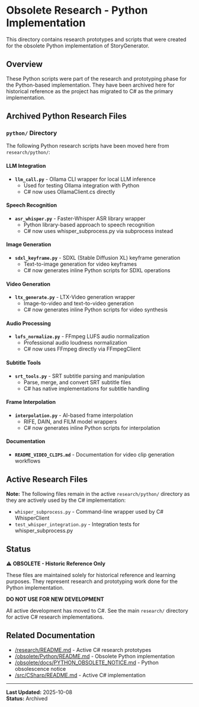 # Obsolete Research - Python Implementation

This directory contains research prototypes and scripts that were created for the obsolete Python implementation of StoryGenerator.

## Overview

These Python scripts were part of the research and prototyping phase for the Python-based implementation. They have been archived here for historical reference as the project has migrated to C# as the primary implementation.

## Archived Python Research Files

### `python/` Directory

The following Python research scripts have been moved here from `research/python/`:

#### LLM Integration
- **`llm_call.py`** - Ollama CLI wrapper for local LLM inference
  - Used for testing Ollama integration with Python
  - C# now uses OllamaClient.cs directly

#### Speech Recognition
- **`asr_whisper.py`** - Faster-Whisper ASR library wrapper
  - Python library-based approach to speech recognition
  - C# now uses whisper_subprocess.py via subprocess instead

#### Image Generation
- **`sdxl_keyframe.py`** - SDXL (Stable Diffusion XL) keyframe generation
  - Text-to-image generation for video keyframes
  - C# now generates inline Python scripts for SDXL operations

#### Video Generation
- **`ltx_generate.py`** - LTX-Video generation wrapper
  - Image-to-video and text-to-video generation
  - C# now generates inline Python scripts for video synthesis

#### Audio Processing
- **`lufs_normalize.py`** - FFmpeg LUFS audio normalization
  - Professional audio loudness normalization
  - C# now uses FFmpeg directly via FFmpegClient

#### Subtitle Tools
- **`srt_tools.py`** - SRT subtitle parsing and manipulation
  - Parse, merge, and convert SRT subtitle files
  - C# has native implementations for subtitle handling

#### Frame Interpolation
- **`interpolation.py`** - AI-based frame interpolation
  - RIFE, DAIN, and FILM model wrappers
  - C# now generates inline Python scripts for interpolation

#### Documentation
- **`README_VIDEO_CLIPS.md`** - Documentation for video clip generation workflows

## Active Research Files

**Note:** The following files remain in the active `research/python/` directory as they are actively used by the C# implementation:

- `whisper_subprocess.py` - Command-line wrapper used by C# WhisperClient
- `test_whisper_integration.py` - Integration tests for whisper_subprocess.py

## Status

⚠️ **OBSOLETE - Historic Reference Only**

These files are maintained solely for historical reference and learning purposes. They represent research and prototyping work done for the Python implementation.

**DO NOT USE FOR NEW DEVELOPMENT**

All active development has moved to C#. See the main `research/` directory for active C# research implementations.

## Related Documentation

- [/research/README.md](../../research/README.md) - Active C# research prototypes
- [/obsolete/Python/README.md](../Python/README.md) - Obsolete Python implementation
- [/obsolete/docs/PYTHON_OBSOLETE_NOTICE.md](../docs/PYTHON_OBSOLETE_NOTICE.md) - Python obsolescence notice
- [/src/CSharp/README.md](../../src/CSharp/README.md) - Active C# implementation

---

**Last Updated:** 2025-10-08  
**Status:** Archived
